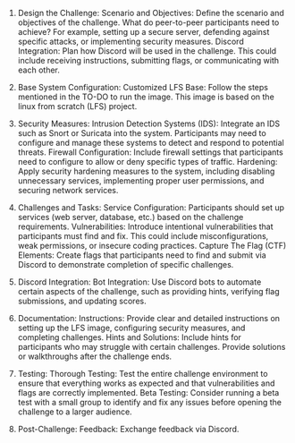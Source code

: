1. Design the Challenge:
Scenario and Objectives:
Define the scenario and objectives of the challenge. What do peer-to-peer participants need to achieve? For example, setting up a secure server, defending against specific attacks, or implementing security measures.
Discord Integration:
Plan how Discord will be used in the challenge. This could include receiving instructions, submitting flags, or communicating with each other.

2. Base System Configuration:
Customized LFS Base:
Follow the steps mentioned in the TO-DO to run the image. This image is based on the linux from scratch (LFS) project.

3. Security Measures:
Intrusion Detection Systems (IDS):
Integrate an IDS such as Snort or Suricata into the system. Participants may need to configure and manage these systems to detect and respond to potential threats.
Firewall Configuration:
Include firewall settings that participants need to configure to allow or deny specific types of traffic.
Hardening:
Apply security hardening measures to the system, including disabling unnecessary services, implementing proper user permissions, and securing network services.

4. Challenges and Tasks:
Service Configuration:
Participants should set up services (web server, database, etc.) based on the challenge requirements.
Vulnerabilities:
Introduce intentional vulnerabilities that participants must find and fix. This could include misconfigurations, weak permissions, or insecure coding practices.
Capture The Flag (CTF) Elements:
Create flags that participants need to find and submit via Discord to demonstrate completion of specific challenges.

5. Discord Integration:
Bot Integration:
Use Discord bots to automate certain aspects of the challenge, such as providing hints, verifying flag submissions, and updating scores.

6. Documentation:
Instructions:
Provide clear and detailed instructions on setting up the LFS image, configuring security measures, and completing challenges.
Hints and Solutions:
Include hints for participants who may struggle with certain challenges. Provide solutions or walkthroughs after the challenge ends.

7. Testing:
Thorough Testing:
Test the entire challenge environment to ensure that everything works as expected and that vulnerabilities and flags are correctly implemented.
Beta Testing:
Consider running a beta test with a small group to identify and fix any issues before opening the challenge to a larger audience.

8. Post-Challenge:
Feedback:
Exchange feedback via Discord.
